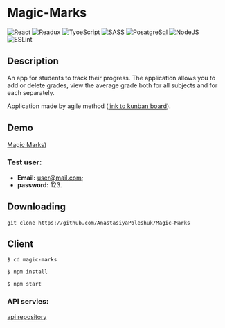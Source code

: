 # Magic-Marks

![React](https://github.com/AnastasiyaPoleshuk/images/blob/main/react.svg)
![Readux](https://github.com/AnastasiyaPoleshuk/images/blob/main/reduxSvg.svg)
![TyoeScript](https://img.shields.io/badge/-TypeScript-0D1117?style=for-the-badge&logo=TypeScript)
![SASS](https://img.shields.io/badge/-SASS-0D1117?style=for-the-badge&logo=sass)
![PosatgreSql](https://github.com/AnastasiyaPoleshuk/images/blob/main/postgre.svg)
![NodeJS](https://github.com/AnastasiyaPoleshuk/images/blob/main/nodeJS.svg)
![ESLint](https://img.shields.io/badge/-ESLint-0D1117?style=for-the-badge&logo=ESLint)


## Description

An app for students to track their progress. The application allows you to add or delete grades, view the average grade both for all subjects and for each separately.

Application made by agile method ([link to kunban board](https://magicmark.atlassian.net/jira/software/projects/MM/boards/1)).

## Demo

[Magic Marks](https://magic-marks-22-23.netlify.app/))

### Test user:

* **Email:** user@mail.com;
* **password:** 123.

## Downloading
`git clone https://github.com/AnastasiyaPoleshuk/Magic-Marks`

## Client 

```
$ cd magic-marks

$ npm install

$ npm start
```

### API servies:

[api repository](https://github.com/AnastasiyaPoleshuk/Magic-Marks-API)
